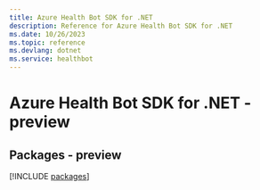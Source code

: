 ```yaml
---
title: Azure Health Bot SDK for .NET
description: Reference for Azure Health Bot SDK for .NET
ms.date: 10/26/2023
ms.topic: reference
ms.devlang: dotnet
ms.service: healthbot
---
```

# Azure Health Bot SDK for .NET - preview
## Packages - preview
[!INCLUDE [packages](health-bot-index.md)]